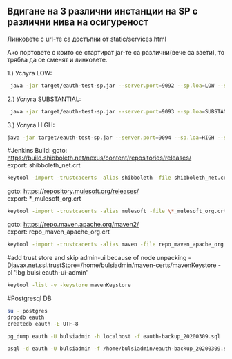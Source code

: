 ## Вдигане на 3 различни инстанции на SP с различни нива на осигуреност

Линковете с url-те са достъпни от static/services.html

Ако портовете с които се стартират jar-те са различни(вече са заети), то трябва да се сменят и линковете. 

1.) Услуга LOW:

```bash 
 java -jar target/eauth-test-sp.jar --server.port=9092 --sp.loa=LOW --sp.service.oid=2.16.100.1.1.1.1.13.1.1.2 --sp.provider.oid=2.16.100.1.1.1.1.13 &
```
2.) Услуга SUBSTANTIAL:

```bash 
 java -jar target/eauth-test-sp.jar --server.port=9093 --sp.loa=SUBSTANTIAL --sp.service.oid=2.16.100.1.1.1.1.13.1.1.3 --sp.provider.oid=2.16.100.1.1.1.1.13 &
```
3.) Услуга HIGH:

```bash 
java -jar target/eauth-test-sp.jar --server.port=9094 --sp.loa=HIGH --sp.service.oid=2.16.100.1.1.1.1.13.1.1.4 --sp.provider.oid=2.16.100.1.1.1.1.13 &
```

#Jenkins Build:
goto: https://build.shibboleth.net/nexus/content/repositories/releases/  
export: shibboleth_net.crt

```bash   
keytool -import -trustcacerts -alias shibboleth -file shibboleth_net.crt -keystore mavenKeystore  
```
goto: https://repository.mulesoft.org/releases/  
export: *_mulesoft_org.crt  

```bash     
keytool -import -trustcacerts -alias mulesoft -file \*_mulesoft_org.crt -keystore mavenKeystore  
```
goto: https://repo.maven.apache.org/maven2/  
export: repo_maven_apache_org.crt  

```bash   
keytool -import -trustcacerts -alias maven -file repo_maven_apache_org.crt -keystore mavenKeystore  
```

#add trust store and skip admin-ui because of node unpacking
-Djavax.net.ssl.trustStore=/home/bulsiadmin/maven-certs/mavenKeystore -pl '!bg.bulsi:eauth-ui-admin'

```bash   
keytool -list -v -keystore mavenKeystore 
```

#Postgresql DB
```bash  
su - postgres 
dropdb eauth
createdb eauth -E UTF-8

pg_dump eauth -U bulsiadmin -h localhost -f eauth-backup_20200309.sql

psql -d eauth -U bulsiadmin -f /home/bulsiadmin/eauth-backup_20200309.sql -h localhost
```